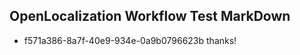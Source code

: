 ## OpenLocalization Workflow Test MarkDown
* f571a386-8a7f-40e9-934e-0a9b0796623b 
thanks!<!--HONumber=Mar16_HO3-->
